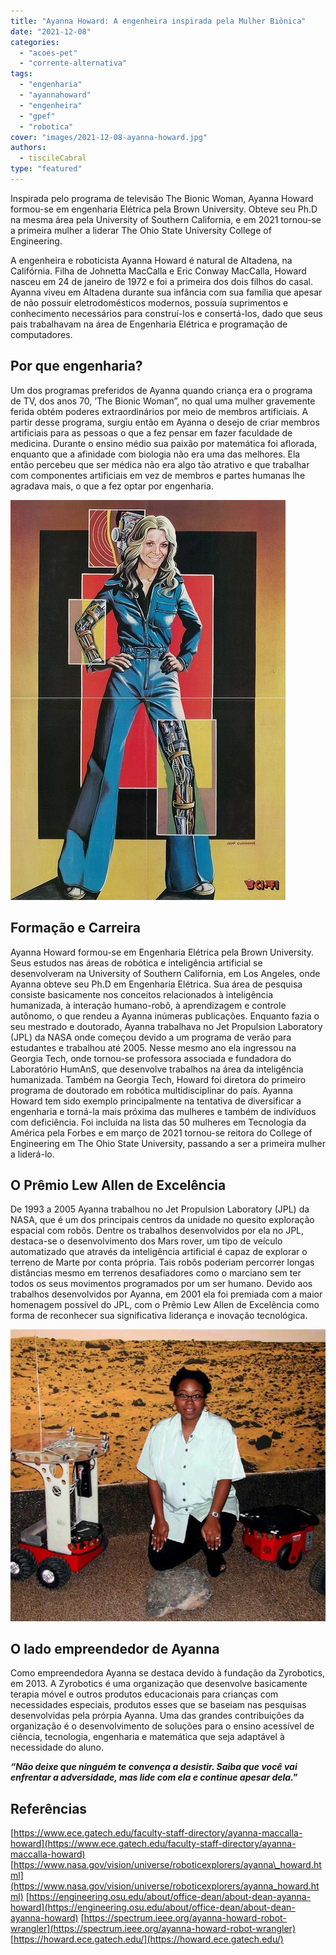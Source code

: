 ```yaml
---
title: "Ayanna Howard: A engenheira inspirada pela Mulher Biônica"
date: "2021-12-08"
categories: 
  - "acoes-pet"
  - "corrente-alternativa"
tags: 
  - "engenharia"
  - "ayannahoward"
  - "engenheira"
  - "gpef"
  - "robotica"
cover: "images/2021-12-08-ayanna-howard.jpg"
authors: 
  - tiscileCabral
type: "featured"
---
```


Inspirada pelo programa de televisão The Bionic Woman, Ayanna Howard formou-se em engenharia Elétrica pela Brown University. Obteve seu Ph.D na mesma área pela University of Southern California, e em 2021 tornou-se a primeira mulher a liderar The Ohio State University College of Engineering.

A engenheira e roboticista Ayanna Howard é natural de Altadena, na Califórnia. Filha de Johnetta MacCalla e Eric Conway MacCalla, Howard nasceu em 24 de janeiro de 1972 e foi a primeira dos dois filhos do casal. Ayanna viveu em Altadena durante sua infância com sua família que apesar de não possuir eletrodomésticos modernos, possuía suprimentos e conhecimento necessários para construí-los e consertá-los, dado que seus pais trabalhavam na área de Engenharia Elétrica e programação de computadores.

## Por que engenharia?

Um dos programas preferidos de Ayanna quando criança era o programa de TV, dos anos 70, ‘The Bionic Woman”, no qual uma mulher gravemente ferida obtém poderes extraordinários por meio de membros artificiais. A partir desse programa, surgiu então em Ayanna o desejo de criar membros artificiais para as pessoas o que a fez pensar em fazer faculdade de medicina. Durante o ensino médio sua paixão por matemática foi aflorada, enquanto que a afinidade com biologia não era uma das melhores. Ela então percebeu que ser médica não era algo tão atrativo e que trabalhar com componentes artificiais em vez de membros e partes humanas lhe agradava mais, o que a fez optar por engenharia.

![](images/wJgwZe3.jpg)

## Formação e Carreira

Ayanna Howard formou-se em Engenharia Elétrica pela Brown University. Seus estudos nas áreas de robótica e inteligência artificial se desenvolveram na University of Southern California, em Los Angeles, onde Ayanna obteve seu Ph.D em Engenharia Elétrica. Sua área de pesquisa consiste basicamente nos conceitos relacionados à inteligência humanizada, à interação humano-robô, à aprendizagem e controle autônomo, o que rendeu a Ayanna inúmeras publicações. Enquanto fazia o seu mestrado e doutorado, Ayanna trabalhava no Jet Propulsion Laboratory (JPL) da NASA onde começou devido a um programa de verão para estudantes e trabalhou até 2005. Nesse mesmo ano ela ingressou na Georgia Tech, onde tornou-se professora associada e fundadora do Laboratório HumAnS, que desenvolve trabalhos na área da inteligência humanizada. Também na Georgia Tech, Howard foi diretora do primeiro programa de doutorado em robótica multidisciplinar do país. Ayanna Howard tem sido exemplo principalmente na tentativa de diversificar a engenharia e torná-la mais próxima das mulheres e também de indivíduos com deficiência. Foi incluída na lista das 50 mulheres em Tecnologia da América pela Forbes e em março de 2021 tornou-se reitora do College of Engineering em The Ohio State University, passando a ser a primeira mulher a liderá-lo.

## O Prêmio Lew Allen de Excelência

De 1993 a 2005 Ayanna trabalhou no Jet Propulsion Laboratory (JPL) da NASA, que é um dos principais centros da unidade no quesito exploração espacial com robôs. Dentre os trabalhos desenvolvidos por ela no JPL, destaca-se o desenvolvimento dos Mars rover, um tipo de veículo automatizado que através da inteligência artificial é capaz de explorar o terreno de Marte por conta própria. Tais robôs poderiam percorrer longas distâncias mesmo em terrenos desafiadores como o marciano sem ter todos os seus movimentos programados por um ser humano. Devido aos trabalhos desenvolvidos por Ayanna, em 2001 ela foi premiada com a maior homenagem possível do JPL, com o Prêmio Lew Allen de Excelência como forma de reconhecer sua significativa liderança e inovação tecnológica.

![](images/QBpd1hk.jpg)

## O lado empreendedor de Ayanna

Como empreendedora Ayanna se destaca devido à fundação da Zyrobotics, em 2013. A Zyrobotics é uma organização que desenvolve basicamente terapia móvel e outros produtos educacionais para crianças com necessidades especiais, produtos esses que se baseiam nas pesquisas desenvolvidas pela prórpia Ayanna. Uma das grandes contribuições da organização é o desenvolvimento de soluções para o ensino acessível de ciência, tecnologia, engenharia e matemática que seja adaptável à necessidade do aluno.

_**“Não deixe que ninguém te convença a desistir. Saiba que você vai enfrentar a adversidade, mas lide com ela e continue apesar dela.”**_

## Referências

[https://www.ece.gatech.edu/faculty-staff-directory/ayanna-maccalla-howard](https://www.ece.gatech.edu/faculty-staff-directory/ayanna-maccalla-howard) [https://www.nasa.gov/vision/universe/roboticexplorers/ayanna\_howard.html](https://www.nasa.gov/vision/universe/roboticexplorers/ayanna_howard.html) [https://engineering.osu.edu/about/office-dean/about-dean-ayanna-howard](https://engineering.osu.edu/about/office-dean/about-dean-ayanna-howard) [https://spectrum.ieee.org/ayanna-howard-robot-wrangler](https://spectrum.ieee.org/ayanna-howard-robot-wrangler) [https://howard.ece.gatech.edu/](https://howard.ece.gatech.edu/)
